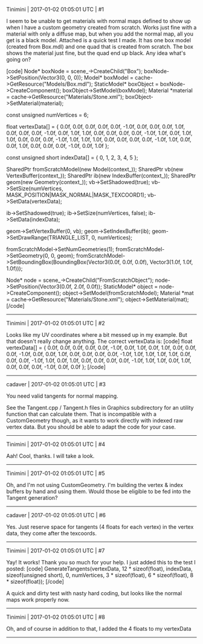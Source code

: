 Tinimini | 2017-01-02 01:05:01 UTC | #1

I seem to be unable to get materials with normal maps defined to show up when I have a custom geometry created from scratch. Works just fine with a material with only a diffuse map, but when you add the normal map, all you get is a black model. Attached is a quick test I made. It has one box model (created from Box.mdl) and one quad that is created from scratch. The box shows the material just fine, but the quad end up black. Any idea what's going on?

[code]
Node* boxNode = scene_->CreateChild("Box");
boxNode->SetPosition(Vector3(0, 0, 0));
Model* boxModel = cache->GetResource<Model>("Models/Box.mdl");
StaticModel* boxObject = boxNode->CreateComponent<StaticModel>();
boxObject->SetModel(boxModel);
Material *material = cache->GetResource<Material>("Materials/Stone.xml");
boxObject->SetMaterial(material);

const unsigned numVertices = 6;

float vertexData[] = {
    0.0f, 0.0f, 0.0f,    0.0f, 0.0f, -1.0f,    0.0f, 0.0f,
    0.0f, 1.0f, 0.0f,    0.0f, 0.0f, -1.0f,    0.0f, 1.0f,
    1.0f, 0.0f, 0.0f,    0.0f, 0.0f, -1.0f,    1.0f, 0.0f,
    1.0f, 1.0f, 0.0f,    0.0f, 0.0f, -1.0f,    1.0f, 1.0f,
    1.0f, 0.0f, 0.0f,    0.0f, 0.0f, -1.0f,    1.0f, 0.0f,
    0.0f, 1.0f, 0.0f,    0.0f, 0.0f, -1.0f,    0.0f, 1.0f
};

const unsigned short indexData[] = {
    0,  1,  2,
    3,  4,  5
};

SharedPtr<Model> fromScratchModel(new Model(context_));
SharedPtr<VertexBuffer> vb(new VertexBuffer(context_));
SharedPtr<IndexBuffer> ib(new IndexBuffer(context_));
SharedPtr<Geometry> geom(new Geometry(context_));
vb->SetShadowed(true);
vb->SetSize(numVertices, MASK_POSITION|MASK_NORMAL|MASK_TEXCOORD1);
vb->SetData(vertexData);

ib->SetShadowed(true);
ib->SetSize(numVertices, false);
ib->SetData(indexData);

geom->SetVertexBuffer(0, vb);
geom->SetIndexBuffer(ib);
geom->SetDrawRange(TRIANGLE_LIST, 0, numVertices);

fromScratchModel->SetNumGeometries(1);
fromScratchModel->SetGeometry(0, 0, geom);
fromScratchModel->SetBoundingBox(BoundingBox(Vector3(0.0f, 0.0f, 0.0f), Vector3(1.0f, 1.0f, 1.0f)));

Node* node = scene_->CreateChild("FromScratchObject");
node->SetPosition(Vector3(0.0f, 2.0f, 0.0f));
StaticModel* object = node->CreateComponent<StaticModel>();
object->SetModel(fromScratchModel);
Material *mat = cache->GetResource<Material>("Materials/Stone.xml");
object->SetMaterial(mat);
[/code]

-------------------------

Tinimini | 2017-01-02 01:05:01 UTC | #2

Looks like my UV coordinates where a bit messed up in my example. But that doesn't really change anything. The correct vertexData is:
[code]
float vertexData[] = {
    0.0f, 0.0f, 0.0f,    0.0f, 0.0f, -1.0f,    0.0f, 1.0f,
    0.0f, 1.0f, 0.0f,    0.0f, 0.0f, -1.0f,    0.0f, 0.0f,
    1.0f, 0.0f, 0.0f,    0.0f, 0.0f, -1.0f,    1.0f, 1.0f,
    1.0f, 1.0f, 0.0f,    0.0f, 0.0f, -1.0f,    1.0f, 0.0f,
    1.0f, 0.0f, 0.0f,    0.0f, 0.0f, -1.0f,    1.0f, 1.0f,
    0.0f, 1.0f, 0.0f,    0.0f, 0.0f, -1.0f,    0.0f, 0.0f
};
[/code]

-------------------------

cadaver | 2017-01-02 01:05:01 UTC | #3

You need valid tangents for normal mapping.

See the Tangent.cpp / Tangent.h files in Graphics subdirectory for an utility function that can calculate them. That is incompatible with a CustomGeometry though, as it wants to work directly with indexed raw vertex data. But you should be able to adapt the code for your case.

-------------------------

Tinimini | 2017-01-02 01:05:01 UTC | #4

Aah! Cool, thanks. I will take a look.

-------------------------

Tinimini | 2017-01-02 01:05:01 UTC | #5

Oh, and I'm not using CustomGeometry. I'm building the vertex & index buffers by hand and using them. Would those be eligible to be fed into the Tangent generation?

-------------------------

cadaver | 2017-01-02 01:05:01 UTC | #6

Yes. Just reserve space for tangents (4 floats for each vertex) in the vertex data, they come after the texcoords.

-------------------------

Tinimini | 2017-01-02 01:05:01 UTC | #7

Yay! It works! Thank you so much for your help.
I just added this to the test I posted:
[code]
GenerateTangents(vertexData, 12 * sizeof(float), indexData, sizeof(unsigned short), 0, numVertices, 3 * sizeof(float), 6 * sizeof(float), 8 * sizeof(float));
[/code]

A quick and dirty test with nasty hard coding, but looks like the normal maps work properly now.

-------------------------

Tinimini | 2017-01-02 01:05:01 UTC | #8

Oh, and of course in addition to that, I added the 4 floats to my vertexData

-------------------------

